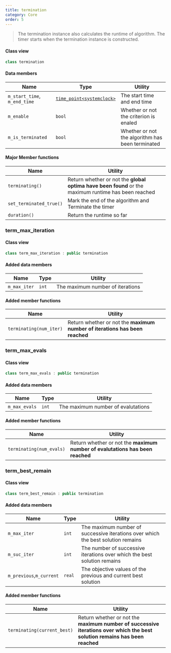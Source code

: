 ```yaml
---
title: termination
category: Core
order: 5
---
```


> The termination instance also calculates the runtime of algorithm. The timer starts when the termination instance is constructed. 

#### Class view

```c++
class termination
```

#### Data members

|Name|Type|Utility|
|-|-|-|
|``m_start_time``, ``m_end_time``|[``time_point<systemclock>``](https://en.cppreference.com/w/cpp/chrono/time_point)|The start time and end time|
|``m_enable``|``bool``|Whether or not the criterion is enaled|
|``m_is_terminated``|``bool``|Whether or not the algorithm has been terminated|

#### Major Member functions

|Name|Utility|
|-|-|
|``terminating()``|Return whether or not the **global optima have been found** or the maximum runtime has been reached|
|``set_terminated_true()``|Mark the end of the algorithm and Terminate the timer|
|``duration()``|Return the runtime so far|

### term_max_iteration

#### Class view

```c++
class term_max_iteration : public termination
```

#### Added data members

|Name|Type|Utility|
|-|-|-|
|``m_max_iter``|``int``|The maximum number of iterations|

#### Added member functions

|Name|Utility|
|-|-|
|``terminating(num_iter)``|Return whether or not the **maximum number of iterations has been reached**|

### term_max_evals

#### Class view

```c++
class term_max_evals : public termination
```

#### Added data members

|Name|Type|Utility|
|-|-|-|
|``m_max_evals``|``int``|The maximum number of evalutations|

#### Added member functions

|Name|Utility|
|-|-|
|``terminating(num_evals)``|Return whether or not the **maximum number of evalutations has been reached**|

### term_best_remain

#### Class view

```c++
class term_best_remain : public termination
```

#### Added data members

|Name|Type|Utility|
|-|-|-|
|``m_max_iter``|``int``|The maximum number of successive iterations over which the best solution remains|
|``m_suc_iter``|``int``|The number of successive iterations over which the best solution remains|
|``m_previous``,``m_current``|``real``|The objective values of the previous and current best solution|

#### Added member functions

|Name|Utility|
|-|-|
|``terminating(current_best)``|Return whether or not the **maximum number of successive iterations over which the best solution remains has been reached**|